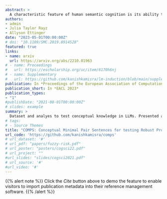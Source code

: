 ```yaml
---
abstract: >
  A characteristic feature of human semantic cognition is its ability to not only store and retrieve the properties of concepts observed through experience, but to also facilitate the inheritance of properties (*can breathe*) from superordinate concepts (animal) to their subordinates (dog) -- i.e. demonstrate property inheritance. In this paper, we present COMPS, a collection of minimal pair sentences that jointly tests pre-trained language models (PLMs) on their ability to attribute properties to concepts and their ability to demonstrate property inheritance behavior. Analyses of 22 different PLMs on COMPS reveal that they can easily distinguish between concepts on the basis of a property when they are trivially different, but find it relatively difficult when concepts are related on the basis of nuanced knowledge representations. Furthermore, we find that PLMs can demonstrate behavior consistent with property inheritance to a great extent, but fail in the presence of distracting information, which decreases the performance of many models, sometimes even below chance. This lack of robustness in demonstrating simple reasoning raises important questions about PLMs' capacity to make correct inferences even when they appear to possess the prerequisite knowledge.<br><br>***This paper was recognized as the best paper at EACL 2023!***
authors:
- admin 
- Julia Taylor Rayz
- Allyson Ettinger
date: "2023-05-01T00:00:00Z"
# doi: "10.1109/SMC.2019.8914528"
featured: true
links:
- name: arxiv
  url: https://arxiv.org/abs/2210.01963
# - name: Proceedings
#   url: https://escholarship.org/uc/item/6170h6nj
# - name: Supplementary
#   url: https://github.com/kanishkamisra/lm-induction/blob/main/supplemental.pdf
publication: In *Proceedings of the European Association of Computation Linguistics*
publication_short: In *EACL 2023*
publication_types:
- "1"
#publishDate: "2021-08-01T00:00:00Z"
# slides: example
summary: >
  Dataset and analyes to test conceptual knowledge in LLMs. Presented at *EACL 2023*. (<b>Recipient of the Best Paper Award</b>)
# tags:
# - Source Themes
title: "COMPS: Conceptual Minimal Pair Sentences for testing Robust Property Knowledge and its Inheritance in Pre-trained Language Models"
url_code: 'https://github.com/kanishkamisra/comps'
# url_dataset: '#'
# url_pdf: "papers/fuzzy-risk.pdf"
# url_poster: "posters/cogsci22.pdf"
# url_project: ""
#url_slides: "slides/cogsci2021.pdf"
# url_source: '#'
#url_video: '#'
---
```


{{% alert note %}}
Click the *Cite* button above to demo the feature to enable visitors to import publication metadata into their reference management software.
{{% /alert %}}

